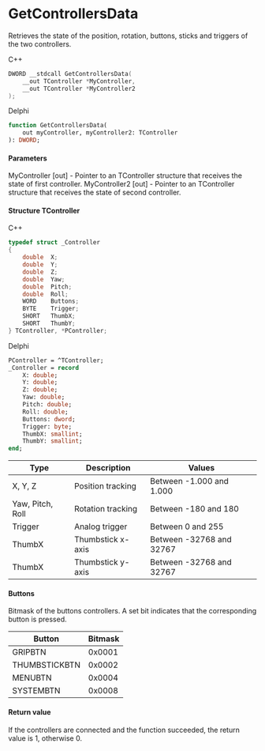﻿# GetControllersData
Retrieves the state of the position, rotation, buttons, sticks and triggers of the two controllers.

С++
```c
DWORD __stdcall GetControllersData(
	__out TController *MyController,
	__out TController *MyController2
);
```

Delphi
```pascal
function GetControllersData(
	out myController, myController2: TController
): DWORD;
```

#### Parameters
MyController [out] - Pointer to an TController structure that receives the state of first controller.
MyController2 [out] - Pointer to an TController structure that receives the state of second controller.

#### Structure TController
C++
```c
typedef struct _Controller
{
	double	X;
	double	Y;
	double	Z;
	double	Yaw;
	double	Pitch;
	double	Roll;
	WORD	Buttons;
	BYTE	Trigger;
	SHORT	ThumbX;
	SHORT	ThumbY;
} TController, *PController;
```

Delphi
```pascal
PController = ^TController;
_Controller = record
	X: double;
    Y: double;
    Z: double;
    Yaw: double;
    Pitch: double;
    Roll: double;
    Buttons: dword;
    Trigger: byte;
    ThumbX: smallint;
    ThumbY: smallint;
end;
```

| Type | Description | Values |
| ------------- | ------------- | ------------- |
| X, Y, Z | Position tracking | Between -1.000 and 1.000 |
| Yaw, Pitch, Roll | Rotation tracking | Between -180 and 180 |
| Trigger | Analog trigger | Between 0 and 255 |
| ThumbX | Thumbstick x-axis | Between -32768 and 32767 |
| ThumbX | Thumbstick y-axis | Between -32768 and 32767 |

#### Buttons
Bitmask of the buttons controllers. A set bit indicates that the corresponding button is pressed. 

| Button | 	Bitmask |
| ------------- | ------------- |
| GRIPBTN | 0x0001  |
| THUMBSTICKBTN | 0x0002 |
| MENUBTN | 0x0004 |
| SYSTEMBTN | 0x0008 |

#### Return value
If the controllers are connected and the function succeeded, the return value is 1, otherwise 0.